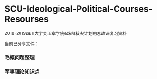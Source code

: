 # SCU-Ideological-Political-Courses-Resourses
2018-2019四川大学吴玉章学院&amp;珠峰拔尖计划用思政课复习资料

当前已分享文件：
### 毛概问题整理
### 军事理论知识点
